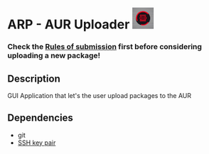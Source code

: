 # ARP - AUR Uploader ![Logo](resources/arp.png)
### Check the [Rules of submission](https://wiki.archlinux.org/title/AUR_submission_guidelines#Rules_of_submission) first before considering uploading a new package!

## Description

GUI Application that let's the user upload packages to the AUR

## Dependencies

-   git
-   [SSH key pair](https://wiki.archlinux.org/title/AUR_submission_guidelines#Authentication)
